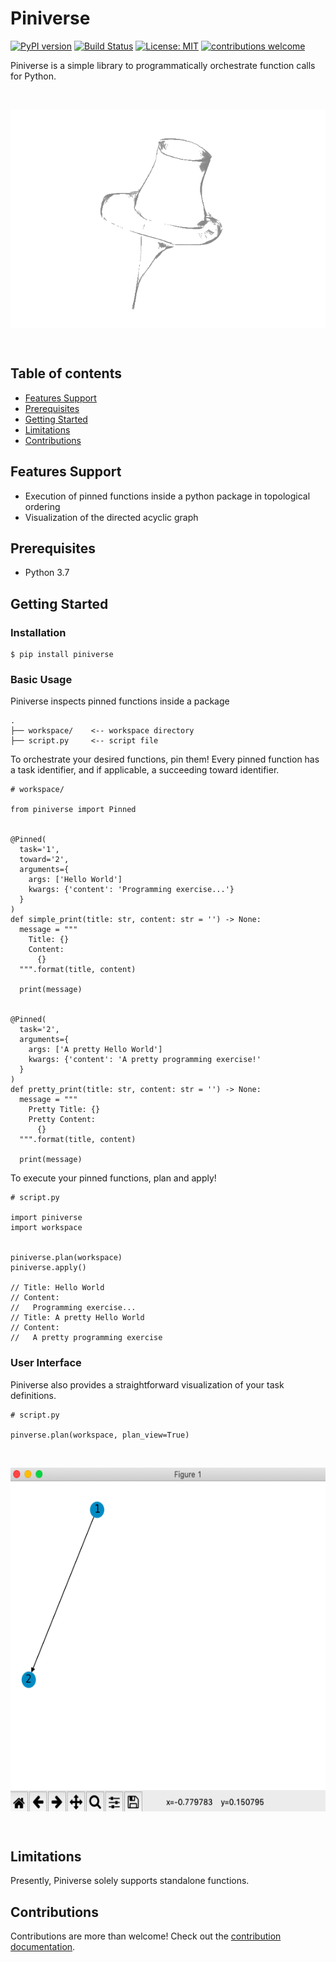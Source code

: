 # Piniverse

[![PyPI version](https://badge.fury.io/py/piniverse.svg)](https://badge.fury.io/py/piniverse)
[![Build Status](https://travis-ci.org/hzhao19/piniverse.svg?branch=master)](https://travis-ci.org/hzhao19/piniverse)
[![License: MIT](https://img.shields.io/badge/License-MIT-yellow.svg)](https://opensource.org/licenses/MIT)
[![contributions welcome](https://img.shields.io/badge/contributions-welcome-brightgreen.svg?style=flat)](https://github.com/dwyl/esta/issues)

Piniverse is a simple library to programmatically orchestrate function calls for Python. 

<br>
  <p align="center">
    <img src="docs/static/pin.png" height="350" width="600" align="center">
  </p>
<br>

Table of contents
---------------

- [Features Support](#features-support)
- [Prerequisites](#prerequisites)
- [Getting Started](#getting-started)
- [Limitations](#limitations)
- [Contributions](#contributions)

Features Support 
---------------

* Execution of pinned functions inside a python package in topological ordering
* Visualization of the directed acyclic graph

Prerequisites 
---------------

* Python 3.7

Getting Started
---------------

### Installation

```
$ pip install piniverse
```

### Basic Usage

Piniverse inspects pinned functions inside a package

```
.
├── workspace/    <-- workspace directory
├── script.py     <-- script file

```

To orchestrate your desired functions, pin them! Every pinned function has a task identifier, and if applicable, a succeeding toward identifier.

```
# workspace/

from piniverse import Pinned


@Pinned(
  task='1',
  toward='2', 
  arguments={
    args: ['Hello World']
    kwargs: {'content': 'Programming exercise...'}
  }
)
def simple_print(title: str, content: str = '') -> None:
  message = """
    Title: {}
    Content: 
      {}
  """.format(title, content)
  
  print(message)


@Pinned(
  task='2',
  arguments={
    args: ['A pretty Hello World']
    kwargs: {'content': 'A pretty programming exercise!'
  }
)
def pretty_print(title: str, content: str = '') -> None:
  message = """
    Pretty Title: {}
    Pretty Content: 
      {}
  """.format(title, content)

  print(message)

```

To execute your pinned functions, plan and apply!

```
# script.py

import piniverse
import workspace


piniverse.plan(workspace)
piniverse.apply()

// Title: Hello World
// Content: 
//   Programming exercise...
// Title: A pretty Hello World
// Content:
//   A pretty programming exercise
```

### User Interface

Piniverse also provides a straightforward visualization of your task definitions. 

```
# script.py

pinverse.plan(workspace, plan_view=True)
```

<br>
  <p align="center">
    <img src="docs/static/visual.png" height="550" width="750" align="center">
  </p>
<br>

Limitations 
---------------

Presently, Piniverse solely supports standalone functions.

Contributions 
---------------

Contributions are more than welcome! Check out the [contribution documentation](https://github.com/hzhao19/piniverse/blob/master/CONTRIBUTIONS.rst).
